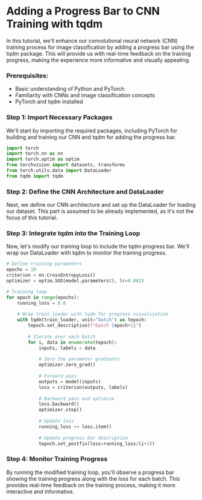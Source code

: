 # Adding a Progress Bar to CNN Training with tqdm

In this tutorial, we'll enhance our convolutional neural network (CNN) training process for image classification by adding a progress bar using the tqdm package. This will provide us with real-time feedback on the training progress, making the experience more informative and visually appealing.

### Prerequisites:

- Basic understanding of Python and PyTorch
- Familiarity with CNNs and image classification concepts
- PyTorch and tqdm installed

### Step 1: Import Necessary Packages

We'll start by importing the required packages, including PyTorch for building and training our CNN and tqdm for adding the progress bar.

```python
import torch
import torch.nn as nn
import torch.optim as optim
from torchvision import datasets, transforms
from torch.utils.data import DataLoader
from tqdm import tqdm
```

### Step 2: Define the CNN Architecture and DataLoader

Next, we define our CNN architecture and set up the DataLoader for loading our dataset. This part is assumed to be already implemented, as it's not the focus of this tutorial.

### Step 3: Integrate tqdm into the Training Loop

Now, let's modify our training loop to include the tqdm progress bar. We'll wrap our DataLoader with tqdm to monitor the training progress.

```python
# Define training parameters
epochs = 10
criterion = nn.CrossEntropyLoss()
optimizer = optim.SGD(model.parameters(), lr=0.001)

# Training loop
for epoch in range(epochs):
    running_loss = 0.0
  
    # Wrap train_loader with tqdm for progress visualization
    with tqdm(train_loader, unit="batch") as tepoch:
        tepoch.set_description(f"Epoch {epoch+1}")
    
        # Iterate over each batch
        for i, data in enumerate(tepoch):
            inputs, labels = data
        
            # Zero the parameter gradients
            optimizer.zero_grad()
        
            # Forward pass
            outputs = model(inputs)
            loss = criterion(outputs, labels)
        
            # Backward pass and optimize
            loss.backward()
            optimizer.step()
        
            # Update loss
            running_loss += loss.item()
        
            # Update progress bar description
            tepoch.set_postfix(loss=running_loss/(i+1))
```

### Step 4: Monitor Training Progress

By running the modified training loop, you'll observe a progress bar showing the training progress along with the loss for each batch. This provides real-time feedback on the training process, making it more interactive and informative.
